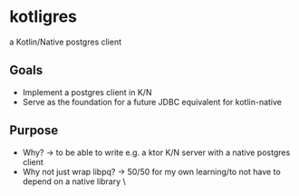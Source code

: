 # kotligres
a Kotlin/Native postgres client

## Goals
- Implement a postgres client in K/N 
- Serve as the foundation for a future JDBC equivalent for kotlin-native  

## Purpose
- Why? -> to be able to write e.g. a ktor K/N server with a native postgres client 
- Why not just wrap libpq? -> 50/50 for my own learning/to not have to depend on a native library \

